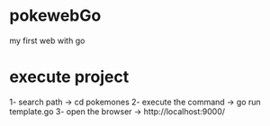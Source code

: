 # pokewebGo
my first web with go

# execute project
1-  search path -> cd pokemones
2-  execute the command -> go run template.go
3- open the browser -> http://localhost:9000/
